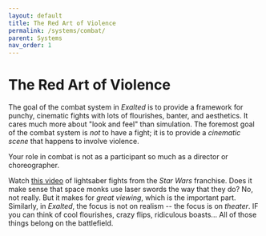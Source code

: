 ```yaml
---
layout: default
title: The Red Art of Violence
permalink: /systems/combat/
parent: Systems
nav_order: 1
---
```


# The Red Art of Violence

The goal of the combat system in _Exalted_ is to provide a framework for punchy,
cinematic fights with lots of flourishes, banter, and aesthetics. It cares much
more about "look and feel" than simulation. The foremost goal of the combat
system is _not_ to have a fight; it is to provide a _cinematic scene_ that
happens to involve violence.

Your role in combat is not as a participant so much as a director or
choreographer.

Watch [this video](https://www.youtube.com/watch?v=esnMDtMysHo) of lightsaber
fights from the _Star Wars_ franchise. Does it make sense that space monks use
laser swords the way that they do? No, not really. But it makes for _great_
_viewing_, which is the important part. Similarly, in _Exalted_, the focus is
not on realism -- the focus is on _theater_. IF you can think of cool
flourishes, crazy flips, ridiculous boasts... All of those things belong on the
battlefield.
